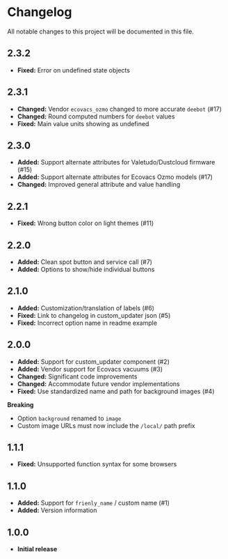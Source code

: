 # Changelog
All notable changes to this project will be documented in this file.

## 2.3.2

- **Fixed:** Error on undefined state objects

## 2.3.1

- **Changed:** Vendor `ecovacs_ozmo` changed to more accurate `deebot` (#17)
- **Changed:** Round computed numbers for `deebot` values
- **Fixed:** Main value units showing as undefined

## 2.3.0

- **Added:** Support alternate attributes for Valetudo/Dustcloud firmware (#15)
- **Added:** Support alternate attributes for Ecovacs Ozmo models (#17)
- **Changed:** Improved general attribute and value handling

## 2.2.1

- **Fixed:** Wrong button color on light themes (#11)

## 2.2.0

- **Added:** Clean spot button and service call (#7)
- **Added:** Options to show/hide individual buttons

## 2.1.0

- **Added:** Customization/translation of labels (#6)
- **Fixed:** Link to changelog in custom_updater json (#5)
- **Fixed:** Incorrect option name in readme example

## 2.0.0

- **Added:** Support for custom_updater component (#2)
- **Added:** Vendor support for Ecovacs vacuums (#3)
- **Changed:** Significant code improvements
- **Changed:** Accommodate future vendor implementations
- **Fixed:** Use standardized name and path for background images (#4)

**Breaking**
- Option `background` renamed to `image`
- Custom image URLs must now include the `/local/` path prefix

## 1.1.1

- **Fixed:** Unsupported function syntax for some browsers

## 1.1.0

- **Added:** Support for `frienly_name` / custom name (#1)
- **Added:** Version information

## 1.0.0

- **Initial release**
